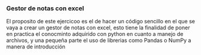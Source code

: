 ### Gestor de notas con excel 

El proposito de este ejercicoo es el de hacer un código sencillo en el que se vaya a crear un gestor de notas con excel, esto tiene la finalidad de poner en practica el conocminto adquirido con python en cuanto a manejo de archivos, y una pequeña parte el uso de librerias como Pandas o NumPy a manera de introducción
